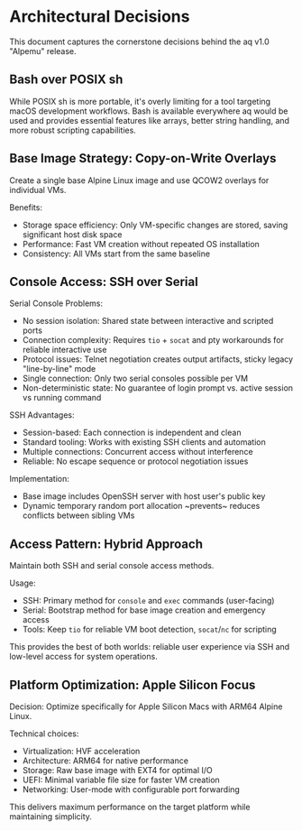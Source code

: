 # Architectural Decisions

This document captures the cornerstone decisions behind the aq v1.0 "Alpemu" release.

## Bash over POSIX sh

While POSIX sh is more portable, it's overly limiting for a tool targeting macOS development workflows. Bash is available everywhere aq would be used and provides essential features like arrays, better string handling, and more robust scripting capabilities.

## Base Image Strategy: Copy-on-Write Overlays

Create a single base Alpine Linux image and use QCOW2 overlays for individual VMs.

Benefits:
- Storage space efficiency: Only VM-specific changes are stored, saving significant host disk space
- Performance: Fast VM creation without repeated OS installation
- Consistency: All VMs start from the same baseline

## Console Access: SSH over Serial

Serial Console Problems:
- No session isolation: Shared state between interactive and scripted ports
- Connection complexity: Requires `tio` + `socat` and pty workarounds for reliable interactive use
- Protocol issues: Telnet negotiation creates output artifacts, sticky legacy "line-by-line" mode
- Single connection: Only two serial consoles possible per VM
- Non-deterministic state: No guarantee of login prompt vs. active session vs running command

SSH Advantages:
- Session-based: Each connection is independent and clean
- Standard tooling: Works with existing SSH clients and automation
- Multiple connections: Concurrent access without interference
- Reliable: No escape sequence or protocol negotiation issues

Implementation:
- Base image includes OpenSSH server with host user's public key
- Dynamic temporary random port allocation ~prevents~ reduces conflicts between sibling VMs

## Access Pattern: Hybrid Approach

Maintain both SSH and serial console access methods.

Usage:
- SSH: Primary method for `console` and `exec` commands (user-facing)
- Serial: Bootstrap method for base image creation and emergency access
- Tools: Keep `tio` for reliable VM boot detection, `socat`/`nc` for scripting

This provides the best of both worlds: reliable user experience via SSH and low-level access for system operations.

## Platform Optimization: Apple Silicon Focus

Decision: Optimize specifically for Apple Silicon Macs with ARM64 Alpine Linux.

Technical choices:
- Virtualization: HVF acceleration
- Architecture: ARM64 for native performance
- Storage: Raw base image with EXT4 for optimal I/O
- UEFI: Minimal variable file size for faster VM creation
- Networking: User-mode with configurable port forwarding

This delivers maximum performance on the target platform while maintaining simplicity.
